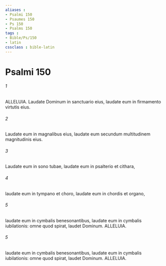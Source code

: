 ```yaml
---
aliases : 
- Psalmi 150
- Psaumes 150
- Ps 150
- Psalms 150
tags : 
- Bible/Ps/150
- latin
cssclass : bible-latin
---
```


# Psalmi 150

###### 1
ALLELUIA. Laudate Dominum in sanctuario eius, laudate eum in firmamento virtutis eius.
###### 2
Laudate eum in magnalibus eius, laudate eum secundum multitudinem magnitudinis eius.
###### 3
Laudate eum in sono tubae, laudate eum in psalterio et cithara,
###### 4
laudate eum in tympano et choro, laudate eum in chordis et organo,
###### 5
laudate eum in cymbalis benesonantibus, laudate eum in cymbalis iubilationis: omne quod spirat, laudet Dominum. ALLELUIA.
###### 5
laudate eum in cymbalis benesonantibus, laudate eum in cymbalis iubilationis: omne quod spirat, laudet Dominum. ALLELUIA.
